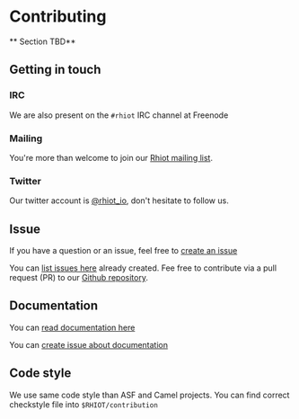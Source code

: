 # Contributing

** Section TBD**

## Getting in touch

### IRC

We are also present on the `#rhiot` IRC channel at Freenode 
### Mailing

You're more than welcome to join our [Rhiot mailing list](https://groups.google.com/forum/#!forum/rhiot). 


### Twitter

Our twitter account is  [@rhiot_io](http://twitter.com/rhiot_io), don't hesitate to follow us.

## Issue

If you have a question or an issue, feel free to [create an issue](https://github.com/rhiot/rhiot/issues/new)

You can [list issues here](https://github.com/rhiot/rhiot/issues) already created. Fee free to contribute via a pull request (PR) to our [Github repository](https://github.com/rhiot/rhiot).

## Documentation

You can [read documentation here](https://rhiot.gitbooks.io/rhiotdocumentation/content/)

You can [create issue about documentation ](https://github.com/rhiot/rhiot/issues/new)

## Code style

We use same code style than ASF and Camel projects.
You can find correct checkstyle file into `$RHIOT/contribution`

